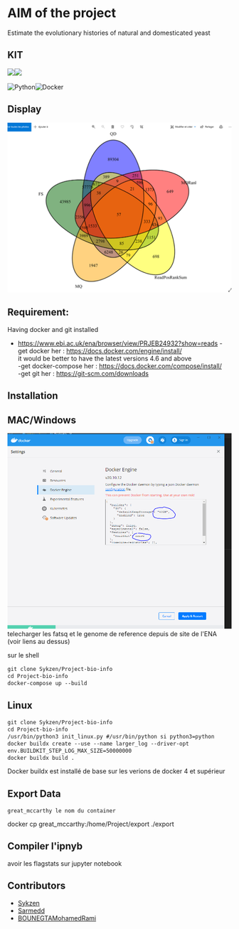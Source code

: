# AIM of the project

Estimate the evolutionary histories of natural and domesticated yeast

## KIT

<img src="https://img.icons8.com/color/48/000000/python.png"/><img src="https://img.icons8.com/color/48/000000/docker.png"/>

![Python](https://img.shields.io/badge/-Python-yellow)![Docker](https://img.shields.io/badge/-Docker-blue)

## Display

![Alt text](graph/venn_avant_filtre.png)

## Requirement:

Having docker and git installed </br>

- https://www.ebi.ac.uk/ena/browser/view/PRJEB24932?show=reads
  -get docker her : https://docs.docker.com/engine/install/ </br> it would be better to have the latest versions 4.6 and above </br>
  -get docker-compose her : https://docs.docker.com/compose/install/ </br>
  -get git her : https://git-scm.com/downloads </br>

## Installation

## MAC/Windows

![Alt text](settings.png)
telecharger les fatsq et le genome de reference depuis de site de l'ENA (voir liens au dessus)

sur le shell

```
git clone Sykzen/Project-bio-info
cd Project-bio-info
docker-compose up --build
```

## Linux

```
git clone Sykzen/Project-bio-info
cd Project-bio-info
/usr/bin/python3 init_linux.py #/usr/bin/python si python3=python
docker buildx create --use --name larger_log --driver-opt env.BUILDKIT_STEP_LOG_MAX_SIZE=50000000
docker buildx build .
```

Docker buildx est installé de base sur les verions de docker 4 et supérieur

## Export Data

```
great_mccarthy le nom du container
```

docker cp great_mccarthy:/home/Project/export ./export

## Compiler l'ipnyb

avoir les flagstats sur jupyter notebook

## Contributors

- [Sykzen](https://github.com/Sykzen)
- [Sarmedd](https://github.com/Sarmedd)
- [BOUNEGTAMohamedRami](https://github.com/BOUNEGTAMohamedRami)
